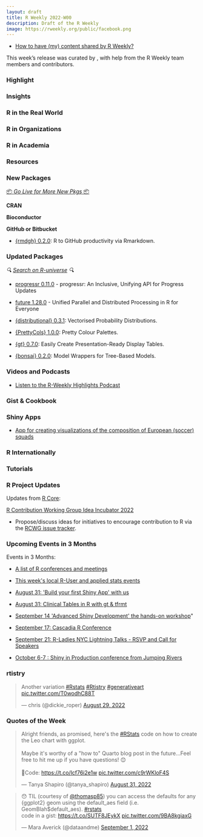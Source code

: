 ```yaml
---
layout: draft
title: R Weekly 2022-W00
description: Draft of the R Weekly
image: https://rweekly.org/public/facebook.png
---
```



+ [How to have (my) content shared by R Weekly?](https://github.com/rweekly/rweekly.org#how-to-have-my-content-shared-by-r-weekly)

This week’s release was curated by [](), with help from the R Weekly team members and contributors.



###  Highlight



### Insights



### R in the Real World



###  R in Organizations



###  R in Academia



###  Resources



###  New Packages

<p class="added-hostname"><a href="https://rweekly.org/live" target="_blank" class="externalLink">📦 <i>Go Live for More New Pkgs</i> 📦</a></p>


**CRAN**



**Bioconductor**



**GitHub or Bitbucket**

+ [{rmdgh} 0.2.0](https://github.com/MilesMcBain/rmdgh): R to GitHub productivity via Rmarkdown.

### Updated Packages

<i>🔍 [Search on R-universe](https://r-universe.dev/search/) 🔍</i>

* [progressr 0.11.0](https://cran.r-project.org/package=progressr) - progressr: An Inclusive, Unifying API for Progress Updates

* [future 1.28.0](https://cran.r-project.org/package=future) - Unified Parallel and Distributed Processing in R for Everyone

+ [{distributional} 0.3.1](https://cran.r-project.org/package=distributional): Vectorised Probability Distributions.

+ [{PrettyCols} 1.0.0](https://cran.r-project.org/package=PrettyCols): Pretty Colour Palettes.

+ [{gt} 0.7.0](https://cran.r-project.org/package=gt): Easily Create Presentation-Ready Display Tables.

+ [{bonsai} 0.2.0](https://cran.r-project.org/package=bonsai): Model Wrappers for Tree-Based Models.


###  Videos and Podcasts

* [Listen to the R-Weekly Highlights Podcast](https://rweekly.fireside.fm/)


### Gist & Cookbook



### Shiny Apps

+ [App for creating visualizations of the composition of European (soccer) squads](https://github.com/harshkrishna17/Squad-Composition-App-)

### R Internationally



###  Tutorials



<!--<div class="post-more-begin></div><div class="post-more-end"></div>-->

###  R Project Updates

Updates from [R Core](http://developer.r-project.org/blosxom.cgi/R-devel/NEWS):

[R Contribution Working Group Idea Incubator 2022](https://github.com/r-devel/rcontribution/blob/main/ideas_incubator.md)
 - Propose/discuss ideas for initiatives to encourage contribution to R via the [RCWG issue tracker](https://github.com/r-devel/rcontribution/issues). 

###  Upcoming Events in 3 Months

Events in 3 Months:


+ [A list of R conferences and meetings](https://jumpingrivers.github.io/meetingsR/events.html)

+ [This week's local R-User and applied stats events](https://community.rstudio.com/c/irl)

+ [August 31: 'Build your first Shiny App' with us](https://mirai-solutions.ch/news/2022/08/09/announce-shiny1-ws/)

+ [August 31: Clinical Tables in R with gt & tfrmt](https://www.eventbrite.com/e/clinical-tables-in-r-with-gt-tfrmt-tickets-388304237427)

+ [September 14 'Advanced Shiny Development' the hands-on workshop](https://mirai-solutions.ch/news/2022/08/19/announce-shiny3-ws/)"

+ [September 17: Cascadia R Conference](https://hopin.com/events/r-cascadia)

+ [September 21: R-Ladies NYC Lightning Talks - RSVP and Call for Speakers](https://www.meetup.com/rladies-newyork/events/287520144/)

+ [October 6-7 : Shiny in Production conference from Jumping Rivers](https://shiny-in-production.jumpingrivers.com/)


### rtistry

<blockquote class="twitter-tweet"><p lang="en" dir="ltr">Another variation <a href="https://twitter.com/hashtag/Rstats?src=hash&amp;ref_src=twsrc%5Etfw">#Rstats</a> <a href="https://twitter.com/hashtag/Rtistry?src=hash&amp;ref_src=twsrc%5Etfw">#Rtistry</a> <a href="https://twitter.com/hashtag/generativeart?src=hash&amp;ref_src=twsrc%5Etfw">#generativeart</a> <a href="https://t.co/T0wodhC88T">pic.twitter.com/T0wodhC88T</a></p>&mdash; chris (@dickie_roper) <a href="https://twitter.com/dickie_roper/status/1564174077018914816?ref_src=twsrc%5Etfw">August 29, 2022</a></blockquote> <script async src="https://platform.twitter.com/widgets.js" charset="utf-8"></script>

###  Quotes of the Week

<blockquote class="twitter-tweet"><p lang="en" dir="ltr">Alright friends, as promised, here&#39;s the <a href="https://twitter.com/hashtag/RStats?src=hash&amp;ref_src=twsrc%5Etfw">#RStats</a> code on how to create the Leo chart with ggplot.<br><br>Maybe it&#39;s worthy of a &quot;how to&quot; Quarto blog post in the future...Feel free to hit me up if you have questions! 😊<br><br>🔗Code: <a href="https://t.co/lcf76i2e1w">https://t.co/lcf76i2e1w</a> <a href="https://t.co/c9rWKloF4S">pic.twitter.com/c9rWKloF4S</a></p>&mdash; Tanya Shapiro (@tanya_shapiro) <a href="https://twitter.com/tanya_shapiro/status/1565029412428562433?ref_src=twsrc%5Etfw">August 31, 2022</a></blockquote> <script async src="https://platform.twitter.com/widgets.js" charset="utf-8"></script> 

<blockquote class="twitter-tweet"><p lang="en" dir="ltr">😯 TIL (courtesy of <a href="https://twitter.com/thomasp85?ref_src=twsrc%5Etfw">@thomasp85</a>) you can access the defaults for any {ggplot2} geom using the default_aes field (i.e. GeomBlah$default_aes). <a href="https://twitter.com/hashtag/rstats?src=hash&amp;ref_src=twsrc%5Etfw">#rstats</a><br>code in a gist: <a href="https://t.co/SUTF8JEykX">https://t.co/SUTF8JEykX</a> <a href="https://t.co/9BA8kgiaxG">pic.twitter.com/9BA8kgiaxG</a></p>&mdash; Mara Averick (@dataandme) <a href="https://twitter.com/dataandme/status/1565310232309407744?ref_src=twsrc%5Etfw">September 1, 2022</a></blockquote> <script async src="https://platform.twitter.com/widgets.js" charset="utf-8"></script> 


